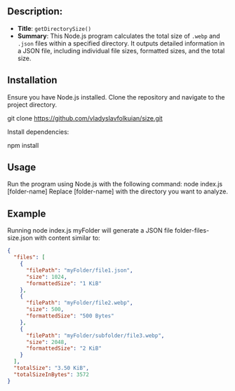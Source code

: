 
## Description:

- **Title**: `getDirectorySize()`
- **Summary**: This Node.js program calculates the total size of `.webp` and `.json` files within a specified directory. It outputs detailed information in a JSON file, including individual file sizes, formatted sizes, and the total size.

## Installation

Ensure you have Node.js installed. Clone the repository and navigate to the project directory.

git clone https://github.com/vladyslavfolkuian/size.git

Install dependencies:

npm install

## Usage
Run the program using Node.js with the following command:
node index.js [folder-name]
Replace [folder-name] with the directory you want to analyze.

## Example

Running node index.js myFolder will generate a JSON file folder-files-size.json with content similar to:

```json
{
  "files": [
    {
      "filePath": "myFolder/file1.json",
      "size": 1024,
      "formattedSize": "1 KiB"
    },
    {
      "filePath": "myFolder/file2.webp",
      "size": 500,
      "formattedSize": "500 Bytes"
    },
    {
      "filePath": "myFolder/subfolder/file3.webp",
      "size": 2048,
      "formattedSize": "2 KiB"
    }
  ],
  "totalSize": "3.50 KiB",
  "totalSizeInBytes": 3572
}
```
